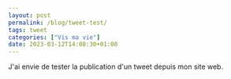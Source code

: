 ```yaml
---
layout: post
permalink: /blog/tweet-test/
tags: tweet
categories: ["Vis ma vie"]
date: 2023-03-12T14:08:30+01:00
---
```


J'ai envie de tester la publication d'un tweet depuis mon site web.
